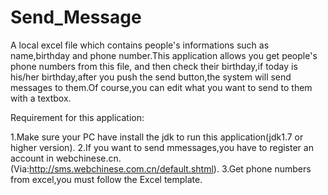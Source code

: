 # Send_Message
A local excel file which contains  people's  informations such as name,birthday and phone number.This application allows you get people's phone numbers from this file,
and then check their birthday,if today is his/her birthday,after you push the send button,the system will send messages to them.Of course,you can edit what you want to send to them with a textbox.

Requirement for this application:

1.Make sure your PC have install the jdk to run this application(jdk1.7 or higher version).
2.If you want to send mmessages,you have to register an account in webchinese.cn.(Via:http://sms.webchinese.com.cn/default.shtml).
3.Get phone numbers from excel,you must follow the Excel template. 
